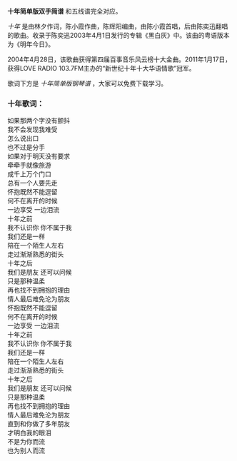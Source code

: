 

**十年简单版双手简谱** 和五线谱完全对应。

_十年_
是由林夕作词，陈小霞作曲，陈辉阳编曲，由陈小霞首唱，后由陈奕迅翻唱的歌曲。收录于陈奕迅2003年4月1日发行的专辑《黑白灰》中。该曲的粤语版本为《明年今日》。

2004年4月28日，该歌曲获得第四届百事音乐风云榜十大金曲。2011年1月17日，获得LOVE RADIO
103.7FM主办的“新世纪十年十大华语情歌”冠军。

歌词下方是 _十年简单版钢琴谱_ ，大家可以免费下载学习。

### 十年歌词：

如果那两个字没有颤抖  
我不会发现我难受  
怎么说出口  
也不过是分手  
如果对于明天没有要求  
牵牵手就像旅游  
成千上万个门口  
总有一个人要先走  
怀抱既然不能逗留  
何不在离开的时候  
一边享受 一边泪流  
十年之前  
我不认识你 你不属于我  
我们还是一样  
陪在一个陌生人左右  
走过渐渐熟悉的街头  
十年之后  
我们是朋友 还可以问候  
只是那种温柔  
再也找不到拥抱的理由  
情人最后难免沦为朋友  
怀抱既然不能逗留  
何不在离开的时候  
一边享受 一边泪流  
十年之前  
我不认识你 你不属于我  
我们还是一样  
陪在一个陌生人左右  
走过渐渐熟悉的街头  
十年之后  
我们是朋友 还可以问候  
只是那种温柔  
再也找不到拥抱的理由  
情人最后难免沦为朋友  
直到和你做了多年朋友  
才明白我的眼泪  
不是为你而流  
也为别人而流

